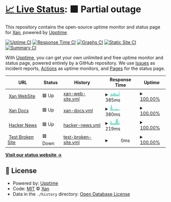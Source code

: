 # [📈 Live Status](https://XanHelpers.github.io/StatusPage): <!--live status--> **🟧 Partial outage**

This repository contains the open-source uptime monitor and status page for [Xan](https://XanHelpers.github.io/StatusPage), powered by [Upptime](https://github.com/upptime/upptime).

[![Uptime CI](https://github.com/XanHelpers/StatusPage/workflows/Uptime%20CI/badge.svg)](https://github.com/XanHelpers/StatusPage/actions?query=workflow%3A%22Uptime+CI%22)
[![Response Time CI](https://github.com/XanHelpers/StatusPage/workflows/Response%20Time%20CI/badge.svg)](https://github.com/XanHelpers/StatusPage/actions?query=workflow%3A%22Response+Time+CI%22)
[![Graphs CI](https://github.com/XanHelpers/StatusPage/workflows/Graphs%20CI/badge.svg)](https://github.com/XanHelpers/StatusPage/actions?query=workflow%3A%22Graphs+CI%22)
[![Static Site CI](https://github.com/XanHelpers/StatusPage/workflows/Static%20Site%20CI/badge.svg)](https://github.com/XanHelpers/StatusPage/actions?query=workflow%3A%22Static+Site+CI%22)
[![Summary CI](https://github.com/XanHelpers/StatusPage/workflows/Summary%20CI/badge.svg)](https://github.com/XanHelpers/StatusPage/actions?query=workflow%3A%22Summary+CI%22)

With [Upptime](https://upptime.js.org), you can get your own unlimited and free uptime monitor and status page, powered entirely by a GitHub repository. We use [Issues](https://github.com/XanHelpers/StatusPage/issues) as incident reports, [Actions](https://github.com/XanHelpers/StatusPage/actions) as uptime monitors, and [Pages](https://XanHelpers.github.io/StatusPage) for the status page.

<!--start: status pages-->
<!-- This summary is generated by Upptime (https://github.com/upptime/upptime) -->
<!-- Do not edit this manually, your changes will be overwritten -->
<!-- prettier-ignore -->
| URL | Status | History | Response Time | Uptime |
| --- | ------ | ------- | ------------- | ------ |
| <img alt="" src="https://icons.duckduckgo.com/ip3/xandevelopers.tk.ico" height="13"> [Xan WebSite](https://xandevelopers.tk) | 🟩 Up | [xan-web-site.yml](https://github.com/XanHelpers/StatusPage/commits/HEAD/history/xan-web-site.yml) | <details><summary><img alt="Response time graph" src="./graphs/xan-web-site/response-time-week.png" height="20"> 385ms</summary><br><a href="https://XanHelpers.github.io/StatusPage/history/xan-web-site"><img alt="Response time 463" src="https://img.shields.io/endpoint?url=https%3A%2F%2Fraw.githubusercontent.com%2FXanHelpers%2FStatusPage%2FHEAD%2Fapi%2Fxan-web-site%2Fresponse-time.json"></a><br><a href="https://XanHelpers.github.io/StatusPage/history/xan-web-site"><img alt="24-hour response time 830" src="https://img.shields.io/endpoint?url=https%3A%2F%2Fraw.githubusercontent.com%2FXanHelpers%2FStatusPage%2FHEAD%2Fapi%2Fxan-web-site%2Fresponse-time-day.json"></a><br><a href="https://XanHelpers.github.io/StatusPage/history/xan-web-site"><img alt="7-day response time 385" src="https://img.shields.io/endpoint?url=https%3A%2F%2Fraw.githubusercontent.com%2FXanHelpers%2FStatusPage%2FHEAD%2Fapi%2Fxan-web-site%2Fresponse-time-week.json"></a><br><a href="https://XanHelpers.github.io/StatusPage/history/xan-web-site"><img alt="30-day response time 520" src="https://img.shields.io/endpoint?url=https%3A%2F%2Fraw.githubusercontent.com%2FXanHelpers%2FStatusPage%2FHEAD%2Fapi%2Fxan-web-site%2Fresponse-time-month.json"></a><br><a href="https://XanHelpers.github.io/StatusPage/history/xan-web-site"><img alt="1-year response time 463" src="https://img.shields.io/endpoint?url=https%3A%2F%2Fraw.githubusercontent.com%2FXanHelpers%2FStatusPage%2FHEAD%2Fapi%2Fxan-web-site%2Fresponse-time-year.json"></a></details> | <details><summary><a href="https://XanHelpers.github.io/StatusPage/history/xan-web-site">100.00%</a></summary><a href="https://XanHelpers.github.io/StatusPage/history/xan-web-site"><img alt="All-time uptime 100.00%" src="https://img.shields.io/endpoint?url=https%3A%2F%2Fraw.githubusercontent.com%2FXanHelpers%2FStatusPage%2FHEAD%2Fapi%2Fxan-web-site%2Fuptime.json"></a><br><a href="https://XanHelpers.github.io/StatusPage/history/xan-web-site"><img alt="24-hour uptime 100.00%" src="https://img.shields.io/endpoint?url=https%3A%2F%2Fraw.githubusercontent.com%2FXanHelpers%2FStatusPage%2FHEAD%2Fapi%2Fxan-web-site%2Fuptime-day.json"></a><br><a href="https://XanHelpers.github.io/StatusPage/history/xan-web-site"><img alt="7-day uptime 100.00%" src="https://img.shields.io/endpoint?url=https%3A%2F%2Fraw.githubusercontent.com%2FXanHelpers%2FStatusPage%2FHEAD%2Fapi%2Fxan-web-site%2Fuptime-week.json"></a><br><a href="https://XanHelpers.github.io/StatusPage/history/xan-web-site"><img alt="30-day uptime 100.00%" src="https://img.shields.io/endpoint?url=https%3A%2F%2Fraw.githubusercontent.com%2FXanHelpers%2FStatusPage%2FHEAD%2Fapi%2Fxan-web-site%2Fuptime-month.json"></a><br><a href="https://XanHelpers.github.io/StatusPage/history/xan-web-site"><img alt="1-year uptime 100.00%" src="https://img.shields.io/endpoint?url=https%3A%2F%2Fraw.githubusercontent.com%2FXanHelpers%2FStatusPage%2FHEAD%2Fapi%2Fxan-web-site%2Fuptime-year.json"></a></details>
| <img alt="" src="https://icons.duckduckgo.com/ip3/docs.xandevelopers.tk.ico" height="13"> [Xan Docs](https://docs.xandevelopers.tk) | 🟩 Up | [xan-docs.yml](https://github.com/XanHelpers/StatusPage/commits/HEAD/history/xan-docs.yml) | <details><summary><img alt="Response time graph" src="./graphs/xan-docs/response-time-week.png" height="20"> 380ms</summary><br><a href="https://XanHelpers.github.io/StatusPage/history/xan-docs"><img alt="Response time 344" src="https://img.shields.io/endpoint?url=https%3A%2F%2Fraw.githubusercontent.com%2FXanHelpers%2FStatusPage%2FHEAD%2Fapi%2Fxan-docs%2Fresponse-time.json"></a><br><a href="https://XanHelpers.github.io/StatusPage/history/xan-docs"><img alt="24-hour response time 309" src="https://img.shields.io/endpoint?url=https%3A%2F%2Fraw.githubusercontent.com%2FXanHelpers%2FStatusPage%2FHEAD%2Fapi%2Fxan-docs%2Fresponse-time-day.json"></a><br><a href="https://XanHelpers.github.io/StatusPage/history/xan-docs"><img alt="7-day response time 380" src="https://img.shields.io/endpoint?url=https%3A%2F%2Fraw.githubusercontent.com%2FXanHelpers%2FStatusPage%2FHEAD%2Fapi%2Fxan-docs%2Fresponse-time-week.json"></a><br><a href="https://XanHelpers.github.io/StatusPage/history/xan-docs"><img alt="30-day response time 340" src="https://img.shields.io/endpoint?url=https%3A%2F%2Fraw.githubusercontent.com%2FXanHelpers%2FStatusPage%2FHEAD%2Fapi%2Fxan-docs%2Fresponse-time-month.json"></a><br><a href="https://XanHelpers.github.io/StatusPage/history/xan-docs"><img alt="1-year response time 344" src="https://img.shields.io/endpoint?url=https%3A%2F%2Fraw.githubusercontent.com%2FXanHelpers%2FStatusPage%2FHEAD%2Fapi%2Fxan-docs%2Fresponse-time-year.json"></a></details> | <details><summary><a href="https://XanHelpers.github.io/StatusPage/history/xan-docs">100.00%</a></summary><a href="https://XanHelpers.github.io/StatusPage/history/xan-docs"><img alt="All-time uptime 100.00%" src="https://img.shields.io/endpoint?url=https%3A%2F%2Fraw.githubusercontent.com%2FXanHelpers%2FStatusPage%2FHEAD%2Fapi%2Fxan-docs%2Fuptime.json"></a><br><a href="https://XanHelpers.github.io/StatusPage/history/xan-docs"><img alt="24-hour uptime 100.00%" src="https://img.shields.io/endpoint?url=https%3A%2F%2Fraw.githubusercontent.com%2FXanHelpers%2FStatusPage%2FHEAD%2Fapi%2Fxan-docs%2Fuptime-day.json"></a><br><a href="https://XanHelpers.github.io/StatusPage/history/xan-docs"><img alt="7-day uptime 100.00%" src="https://img.shields.io/endpoint?url=https%3A%2F%2Fraw.githubusercontent.com%2FXanHelpers%2FStatusPage%2FHEAD%2Fapi%2Fxan-docs%2Fuptime-week.json"></a><br><a href="https://XanHelpers.github.io/StatusPage/history/xan-docs"><img alt="30-day uptime 100.00%" src="https://img.shields.io/endpoint?url=https%3A%2F%2Fraw.githubusercontent.com%2FXanHelpers%2FStatusPage%2FHEAD%2Fapi%2Fxan-docs%2Fuptime-month.json"></a><br><a href="https://XanHelpers.github.io/StatusPage/history/xan-docs"><img alt="1-year uptime 100.00%" src="https://img.shields.io/endpoint?url=https%3A%2F%2Fraw.githubusercontent.com%2FXanHelpers%2FStatusPage%2FHEAD%2Fapi%2Fxan-docs%2Fuptime-year.json"></a></details>
| <img alt="" src="https://icons.duckduckgo.com/ip3/news.ycombinator.com.ico" height="13"> [Hacker News](https://news.ycombinator.com) | 🟩 Up | [hacker-news.yml](https://github.com/XanHelpers/StatusPage/commits/HEAD/history/hacker-news.yml) | <details><summary><img alt="Response time graph" src="./graphs/hacker-news/response-time-week.png" height="20"> 219ms</summary><br><a href="https://XanHelpers.github.io/StatusPage/history/hacker-news"><img alt="Response time 274" src="https://img.shields.io/endpoint?url=https%3A%2F%2Fraw.githubusercontent.com%2FXanHelpers%2FStatusPage%2FHEAD%2Fapi%2Fhacker-news%2Fresponse-time.json"></a><br><a href="https://XanHelpers.github.io/StatusPage/history/hacker-news"><img alt="24-hour response time 267" src="https://img.shields.io/endpoint?url=https%3A%2F%2Fraw.githubusercontent.com%2FXanHelpers%2FStatusPage%2FHEAD%2Fapi%2Fhacker-news%2Fresponse-time-day.json"></a><br><a href="https://XanHelpers.github.io/StatusPage/history/hacker-news"><img alt="7-day response time 219" src="https://img.shields.io/endpoint?url=https%3A%2F%2Fraw.githubusercontent.com%2FXanHelpers%2FStatusPage%2FHEAD%2Fapi%2Fhacker-news%2Fresponse-time-week.json"></a><br><a href="https://XanHelpers.github.io/StatusPage/history/hacker-news"><img alt="30-day response time 277" src="https://img.shields.io/endpoint?url=https%3A%2F%2Fraw.githubusercontent.com%2FXanHelpers%2FStatusPage%2FHEAD%2Fapi%2Fhacker-news%2Fresponse-time-month.json"></a><br><a href="https://XanHelpers.github.io/StatusPage/history/hacker-news"><img alt="1-year response time 274" src="https://img.shields.io/endpoint?url=https%3A%2F%2Fraw.githubusercontent.com%2FXanHelpers%2FStatusPage%2FHEAD%2Fapi%2Fhacker-news%2Fresponse-time-year.json"></a></details> | <details><summary><a href="https://XanHelpers.github.io/StatusPage/history/hacker-news">100.00%</a></summary><a href="https://XanHelpers.github.io/StatusPage/history/hacker-news"><img alt="All-time uptime 100.00%" src="https://img.shields.io/endpoint?url=https%3A%2F%2Fraw.githubusercontent.com%2FXanHelpers%2FStatusPage%2FHEAD%2Fapi%2Fhacker-news%2Fuptime.json"></a><br><a href="https://XanHelpers.github.io/StatusPage/history/hacker-news"><img alt="24-hour uptime 100.00%" src="https://img.shields.io/endpoint?url=https%3A%2F%2Fraw.githubusercontent.com%2FXanHelpers%2FStatusPage%2FHEAD%2Fapi%2Fhacker-news%2Fuptime-day.json"></a><br><a href="https://XanHelpers.github.io/StatusPage/history/hacker-news"><img alt="7-day uptime 100.00%" src="https://img.shields.io/endpoint?url=https%3A%2F%2Fraw.githubusercontent.com%2FXanHelpers%2FStatusPage%2FHEAD%2Fapi%2Fhacker-news%2Fuptime-week.json"></a><br><a href="https://XanHelpers.github.io/StatusPage/history/hacker-news"><img alt="30-day uptime 100.00%" src="https://img.shields.io/endpoint?url=https%3A%2F%2Fraw.githubusercontent.com%2FXanHelpers%2FStatusPage%2FHEAD%2Fapi%2Fhacker-news%2Fuptime-month.json"></a><br><a href="https://XanHelpers.github.io/StatusPage/history/hacker-news"><img alt="1-year uptime 100.00%" src="https://img.shields.io/endpoint?url=https%3A%2F%2Fraw.githubusercontent.com%2FXanHelpers%2FStatusPage%2FHEAD%2Fapi%2Fhacker-news%2Fuptime-year.json"></a></details>
| <img alt="" src="https://icons.duckduckgo.com/ip3/thissitedoesnotexist.koj.co.ico" height="13"> [Test Broken Site](https://thissitedoesnotexist.koj.co) | 🟥 Down | [test-broken-site.yml](https://github.com/XanHelpers/StatusPage/commits/HEAD/history/test-broken-site.yml) | <details><summary><img alt="Response time graph" src="./graphs/test-broken-site/response-time-week.png" height="20"> 0ms</summary><br><a href="https://XanHelpers.github.io/StatusPage/history/test-broken-site"><img alt="Response time 0" src="https://img.shields.io/endpoint?url=https%3A%2F%2Fraw.githubusercontent.com%2FXanHelpers%2FStatusPage%2FHEAD%2Fapi%2Ftest-broken-site%2Fresponse-time.json"></a><br><a href="https://XanHelpers.github.io/StatusPage/history/test-broken-site"><img alt="24-hour response time 0" src="https://img.shields.io/endpoint?url=https%3A%2F%2Fraw.githubusercontent.com%2FXanHelpers%2FStatusPage%2FHEAD%2Fapi%2Ftest-broken-site%2Fresponse-time-day.json"></a><br><a href="https://XanHelpers.github.io/StatusPage/history/test-broken-site"><img alt="7-day response time 0" src="https://img.shields.io/endpoint?url=https%3A%2F%2Fraw.githubusercontent.com%2FXanHelpers%2FStatusPage%2FHEAD%2Fapi%2Ftest-broken-site%2Fresponse-time-week.json"></a><br><a href="https://XanHelpers.github.io/StatusPage/history/test-broken-site"><img alt="30-day response time 0" src="https://img.shields.io/endpoint?url=https%3A%2F%2Fraw.githubusercontent.com%2FXanHelpers%2FStatusPage%2FHEAD%2Fapi%2Ftest-broken-site%2Fresponse-time-month.json"></a><br><a href="https://XanHelpers.github.io/StatusPage/history/test-broken-site"><img alt="1-year response time 0" src="https://img.shields.io/endpoint?url=https%3A%2F%2Fraw.githubusercontent.com%2FXanHelpers%2FStatusPage%2FHEAD%2Fapi%2Ftest-broken-site%2Fresponse-time-year.json"></a></details> | <details><summary><a href="https://XanHelpers.github.io/StatusPage/history/test-broken-site">100.00%</a></summary><a href="https://XanHelpers.github.io/StatusPage/history/test-broken-site"><img alt="All-time uptime 100.00%" src="https://img.shields.io/endpoint?url=https%3A%2F%2Fraw.githubusercontent.com%2FXanHelpers%2FStatusPage%2FHEAD%2Fapi%2Ftest-broken-site%2Fuptime.json"></a><br><a href="https://XanHelpers.github.io/StatusPage/history/test-broken-site"><img alt="24-hour uptime 100.00%" src="https://img.shields.io/endpoint?url=https%3A%2F%2Fraw.githubusercontent.com%2FXanHelpers%2FStatusPage%2FHEAD%2Fapi%2Ftest-broken-site%2Fuptime-day.json"></a><br><a href="https://XanHelpers.github.io/StatusPage/history/test-broken-site"><img alt="7-day uptime 100.00%" src="https://img.shields.io/endpoint?url=https%3A%2F%2Fraw.githubusercontent.com%2FXanHelpers%2FStatusPage%2FHEAD%2Fapi%2Ftest-broken-site%2Fuptime-week.json"></a><br><a href="https://XanHelpers.github.io/StatusPage/history/test-broken-site"><img alt="30-day uptime 100.00%" src="https://img.shields.io/endpoint?url=https%3A%2F%2Fraw.githubusercontent.com%2FXanHelpers%2FStatusPage%2FHEAD%2Fapi%2Ftest-broken-site%2Fuptime-month.json"></a><br><a href="https://XanHelpers.github.io/StatusPage/history/test-broken-site"><img alt="1-year uptime 100.00%" src="https://img.shields.io/endpoint?url=https%3A%2F%2Fraw.githubusercontent.com%2FXanHelpers%2FStatusPage%2FHEAD%2Fapi%2Ftest-broken-site%2Fuptime-year.json"></a></details>

<!--end: status pages-->

[**Visit our status website →**](https://XanHelpers.github.io/StatusPage)

## 📄 License

- Powered by: [Upptime](https://github.com/upptime/upptime)
- Code: [MIT](./LICENSE) © [Xan](https://XanHelpers.github.io/StatusPage)
- Data in the `./history` directory: [Open Database License](https://opendatacommons.org/licenses/odbl/1-0/)

